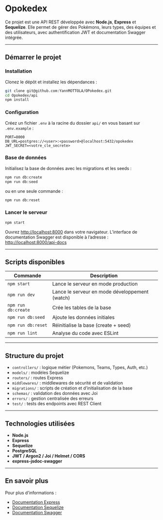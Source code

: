 
# Opokedex

Ce projet est une API REST développée avec **Node.js**, **Express** et **Sequelize**.
Elle permet de gérer des Pokémons, leurs types, des équipes et des utilisateurs, avec authentification JWT et documentation Swagger intégrée.

---

## Démarrer le projet

### Installation

Clonez le dépôt et installez les dépendances :

```bash
git clone git@github.com:YannMOTTOLA/OPokedex.git
cd Opokedex/api
npm install
```

### Configuration

Créez un fichier `.env` à la racine du dossier `api/` en vous basant sur `.env.example` :

```
PORT=8000
DB_URL=postgres://<user>:<password>@localhost:5432/opokedex
JWT_SECRET=<votre_cle_secrete>
```

### Base de données

Initialisez la base de données avec les migrations et les seeds :

```bash
npm run db:create
npm run db:seed
```

ou en une seule commande :

```bash
npm run db:reset
```

### Lancer le serveur

```bash
npm start
```

Ouvrez [http://localhost:8000](http://localhost:8000) dans votre navigateur.
L’interface de documentation Swagger est disponible à l’adresse :
[http://localhost:8000/api-docs](http://localhost:8000/api-docs)

---

## Scripts disponibles

| Commande            | Description                                    |
| ------------------- | ---------------------------------------------- |
| `npm start`         | Lance le serveur en mode production            |
| `npm run dev`       | Lance le serveur en mode développement (watch) |
| `npm run db:create` | Crée les tables de la base                     |
| `npm run db:seed`   | Ajoute les données initiales                   |
| `npm run db:reset`  | Réinitialise la base (create + seed)           |
| `npm run lint`      | Analyse du code avec ESLint                    |

---

## Structure du projet

* `controllers/` : logique métier (Pokemons, Teams, Types, Auth, etc.)
* `models/` : modèles Sequelize
* `routers/` : routes Express
* `middlewares/` : middlewares de sécurité et de validation
* `migrations/` : scripts de création et d’initialisation de la base
* `schemas/` : validation des données avec Joi
* `errors/` : gestion centralisée des erreurs
* `test/` : tests des endpoints avec REST Client

---

## Technologies utilisées

* **Node.js**
* **Express**
* **Sequelize**
* **PostgreSQL**
* **JWT / Argon2 / Joi / Helmet / CORS**
* **express-jsdoc-swagger**

---

## En savoir plus

Pour plus d’informations :

* [Documentation Express](https://expressjs.com/fr/)
* [Documentation Sequelize](https://sequelize.org/)
* [Documentation Swagger](https://swagger.io/docs/)
